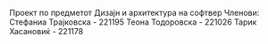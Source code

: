 Проект по предметот Дизајн и архитектура на софтвер 
Членови: Стефаниа Трајковска - 221195 Теона Тодоровска - 221026 Тарик Хасановиќ - 221178
